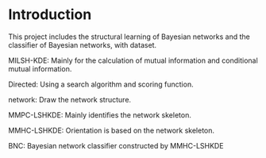 # Introduction
This project includes the structural learning of Bayesian networks and the classifier of Bayesian networks, with dataset.


MILSH-KDE: Mainly for the calculation of mutual information and conditional mutual information.

Directed: Using a search algorithm and scoring function.

network: Draw the network structure.

MMPC-LSHKDE: Mainly identifies the network skeleton.

MMHC-LSHKDE: Orientation is based on the network skeleton.

BNC: Bayesian network classifier constructed by MMHC-LSHKDE
